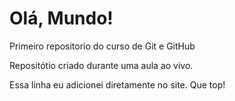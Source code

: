 # Olá, Mundo!
Primeiro repositorio do curso de Git e GitHub

Repositótio criado durante uma aula ao vivo.

Essa linha eu adicionei diretamente no site. Que top!
